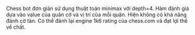 Chess bot đơn giản sử dụng thuật toán minimax với depth=4. Hàm đánh giá dựa vào value của quân cờ và vị trí của mỗi quân. Hiện không có khả năng đánh cờ tàn. Có thể đánh lại engine 1k6 rating của chess.com và đạt lợi thế về chất.
